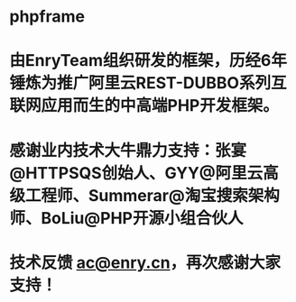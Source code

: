 # phpframe
# 由EnryTeam组织研发的框架，历经6年锤炼为推广阿里云REST-DUBBO系列互联网应用而生的中高端PHP开发框架。
# 感谢业内技术大牛鼎力支持：张宴@HTTPSQS创始人、GYY@阿里云高级工程师、Summerar@淘宝搜索架构师、BoLiu@PHP开源小组合伙人
# 技术反馈 ac@enry.cn，再次感谢大家支持！
